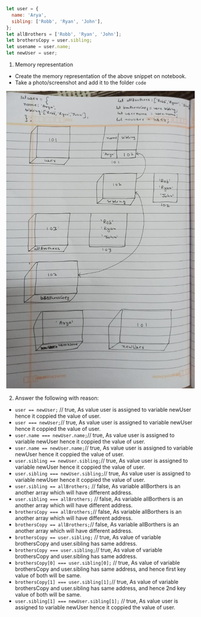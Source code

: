 ```js
let user = {
  name: 'Arya',
  sibling: ['Robb', 'Ryan', 'John'],
};
let allBrothers = ['Robb', 'Ryan', 'John'];
let brothersCopy = user.sibling;
let usename = user.name;
let newUser = user;
```

1. Memory representation

- Create the memory representation of the above snippet on notebook.
- Take a photo/screenshot and add it to the folder `code`

![code](./image1.jpeg)

2. Answer the following with reason:

- `user == newUser;` // true, As value user is assigned to variable newUser hence it coppied the value of user.
- `user === newUser;`// true, As value user is assigned to variable newUser hence it coppied the value of user.
- `user.name === newUser.name;`// true, As value user is assigned to variable newUser hence it coppied the value of user.
- `user.name == newUser.name;`// true, As value user is assigned to variable newUser hence it coppied the value of user.
- `user.sibling == newUser.sibling;`// true, As value user is assigned to variable newUser hence it coppied the value of user.
- `user.sibling === newUser.sibling;`// true, As value user is assigned to variable newUser hence it coppied the value of user.
- `user.sibling == allBrothers;` // false, As variable allBorthers is an another array which will have different address.
- `user.sibling === allBrothers;` // false, As variable allBorthers is an another array which will have different address.
- `brothersCopy === allBrothers;`// false, As variable allBorthers is an another array which will have different address.
- `brothersCopy == allBrothers;`// false, As variable allBorthers is an another array which will have different address.
- `brothersCopy == user.sibling;` // true, As value of variable brothersCopy and user.sibling has same address.
- `brothersCopy === user.sibling;`// true, As value of variable brothersCopy and user.sibling has same address.
- `brothersCopy[0] === user.sibling[0];` // true, As value of variable brothersCopy and user.sibling has same address, and hence first key value of both will be same.
- `brothersCopy[1] === user.sibling[1];`// true, As value of variable brothersCopy and user.sibling has same address, and hence 2nd key value of both will be same.
- `user.sibling[1] === newUser.sibling[1];` // true, As value user is assigned to variable newUser hence it coppied the value of user.
